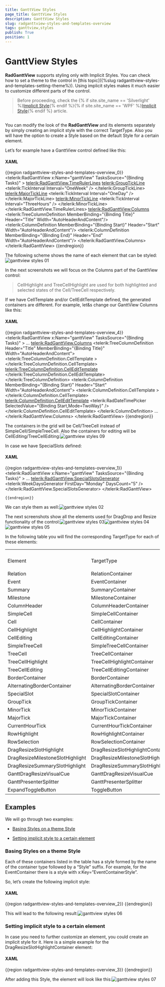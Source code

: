 ```yaml
---
title: GanttView Styles
page_title: GanttView Styles
description: GanttView Styles
slug: radganttview-styles-and-templates-overview
tags: ganttview,styles
publish: True
position: 1
---
```


# GanttView Styles



__RadGanttView__ supports styling only with Implicit Styles. You can check how to set a theme to the control in [this topic]({%slug radganttview-styles-and-templates-setting-theme%}).
				Using implicit styles makes it much easier to customize different parts of the control.
			

>Before proceeding, check the
					{% if site.site_name == 'Silverlight' %}[Implicit Style](http://www.telerik.com/help/silverlight/styling-apperance-implicit-styles-overview.html){% endif %}{% if site.site_name == 'WPF' %}[Implicit Style](http://www.telerik.com/help/wpf/styling-apperance-implicit-styles-overview.html){% endif %} article.
				

## 

You can modify the look of the __RadGanttView__ and its elements separately by simply creating an implicit style with the correct TargetType.
					Also you will have the option to create a Style based on the default Style for a certain element.
				

Let’s for example have a GanttView control defined like this:

#### __XAML__

{{region radganttview-styles-and-templates-overview_0}}
	<telerik:RadGanttView x:Name="ganttView" TasksSource="{Binding Tasks}" >
		<telerik:RadGanttView.TimeRulerLines>
			<telerik:GroupTickLine>
				<telerik:TickInterval Interval="OneWeek" />
			</telerik:GroupTickLine>
			<telerik:MajorTickLine>
				<telerik:TickInterval Interval="OneDay" />
			</telerik:MajorTickLine>
			<telerik:MinorTickLine>
				<telerik:TickInterval Interval="ThreeHours" />
			</telerik:MinorTickLine>
		</telerik:RadGanttView.TimeRulerLines>
		<telerik:RadGanttView.Columns>
			<telerik:TreeColumnDefinition MemberBinding="{Binding Title}" Header="Title" Width="AutoHeaderAndContent"/>
			<telerik:ColumnDefinition MemberBinding="{Binding Start}" Header="Start" Width="AutoHeaderAndContent"/>
			<telerik:ColumnDefinition MemberBinding="{Binding End}" Header="End" Width="AutoHeaderAndContent"/>
		</telerik:RadGanttView.Columns>
	</telerik:RadGanttView>
	{{endregion}}



The following scheme shows the name of each element  that can be styled:![ganttview styles 01](images/ganttview_styles_01.png)

In the next screenshots we will focus on the Columns part of the GanttView control:
				

>CellHighlight and TreeCellHighlight are used for both highlighted and selected states of the Cell/TreeCell respectively.

If we have CellTemplate and/or CellEditTemplate defined, the generated containers are different. For example, let&s change our GanttView Columns like this:
				

#### __XAML__

{{region radganttview-styles-and-templates-overview_4}}
	<telerik:RadGanttView x:Name="ganttView" TasksSource="{Binding Tasks}" >
		...
		<telerik:RadGanttView.Columns>
			<telerik:TreeColumnDefinition Header="Title" MemberBinding="{Binding Title}" Width="AutoHeaderAndContent">
				<telerik:TreeColumnDefinition.CellTemplate >
					<DataTemplate>
						<TextBlock Text="{Binding Title}" />
					</DataTemplate>
				</telerik:TreeColumnDefinition.CellTemplate>
				<telerik:TreeColumnDefinition.CellEditTemplate>
					<DataTemplate>
						<TextBox Text="{Binding Title,Mode=TwoWay}" />
					</DataTemplate>
				</telerik:TreeColumnDefinition.CellEditTemplate>
			</telerik:TreeColumnDefinition>
			<telerik:ColumnDefinition MemberBinding="{Binding Start}" Header="Start" Width="AutoHeaderAndContent">
				<telerik:ColumnDefinition.CellTemplate >
					<DataTemplate>
						<TextBlock Text="{Binding Start}" />
					</DataTemplate>
				</telerik:ColumnDefinition.CellTemplate>
				<telerik:ColumnDefinition.CellEditTemplate>
					<DataTemplate>
						<telerik:RadDateTimePicker SelectedValue="{Binding Start,Mode=TwoWay}" />
					</DataTemplate>
				</telerik:ColumnDefinition.CellEditTemplate>
			</telerik:ColumnDefinition>
			...
		</telerik:RadGanttView.Columns>
	</telerik:RadGanttView>
	{{endregion}}



The containers in the grid will be Cell/TreeCell instead of SimpleCell/SimpleTreeCell. Also the containers for editing will be CellEditing/TreeCellEditing:![ganttview styles 09](images/ganttview_styles_09.png)

In case we have SpecialSlots defined:

#### __XAML__

{{region radganttview-styles-and-templates-overview_1}}
	<telerik:RadGanttView x:Name="ganttView" TasksSource="{Binding Tasks}" >
		...
		<telerik:RadGanttView.SpecialSlotsGenerator>
			<telerik:WeekDaysGenerator FirstDay="Monday" DaysCount="5" />
		</telerik:RadGanttView.SpecialSlotsGenerator>
	</telerik:RadGanttView>
	
	{{endregion}}



We can style them as well:![ganttview styles 02](images/ganttview_styles_02.png)

The next screenshots show all the elements used for DragDrop and Resize functionality of the control:![ganttview styles 03](images/ganttview_styles_03.png)![ganttview styles 04](images/ganttview_styles_04.png)![ganttview styles 05](images/ganttview_styles_05.png)

In the following table you will find the corresponding TargetType for each of these elements:
				
<table><th><tr><td>

Element</td><td>

TargetType</td></tr></th><tr><td>Relation</td><td>RelationContainer</td></tr><tr><td>Event</td><td>EventContainer</td></tr><tr><td>Summary</td><td>SummaryContainer</td></tr><tr><td>Milestone</td><td>MilestoneContainer</td></tr><tr><td>ColumnHeader</td><td>ColumnHeaderContainer</td></tr><tr><td>SimpleCell</td><td>SimpleCellContainer</td></tr><tr><td>Cell</td><td>CellContainer</td></tr><tr><td>CellHighlight</td><td>CellHighlightContainer</td></tr><tr><td>CellEditing</td><td>CellEditingContainer</td></tr><tr><td>SimpleTreeCell</td><td>SimpleTreeCellContainer</td></tr><tr><td>TreeCell</td><td>TreeCellContainer</td></tr><tr><td>TreeCellHighlight</td><td>TreeCellHighlightContainer</td></tr><tr><td>TreeCellEditing</td><td>TreeCellEditingContainer</td></tr><tr><td>BorderContainer</td><td>BorderContainer</td></tr><tr><td>AlternatingBorderContainer</td><td>AlternatingBorderContainer</td></tr><tr><td>SpecialSlot</td><td>SpecialSlotContainer</td></tr><tr><td>GroupTick</td><td>GroupTickContainer</td></tr><tr><td>MinorTick</td><td>MinorTickContainer</td></tr><tr><td>MajorTick</td><td>MajorTickContainer</td></tr><tr><td>CurrentHourTick</td><td>CurrentHourTickContainer</td></tr><tr><td>RowHighlight</td><td>RowHighlightContainer</td></tr><tr><td>RowSelection</td><td>RowSelectionContainer</td></tr><tr><td>DragResizeSlotHighlight</td><td>DragResizeSlotHighlightContainer</td></tr><tr><td>DragResizeMilestoneSlotHighlight</td><td>DragResizeMilestoneSlotHighlightContainer</td></tr><tr><td>DragResizeSummarySlotHighlight</td><td>DragResizeSummarySlotHighlightContainer</td></tr><tr><td>GanttDragResizeVisualCue</td><td>GanttDragResizeVisualCue</td></tr><tr><td>GanttPresenterSplitter</td><td>GanttPresenterSplitter</td></tr><tr><td>ExpandToggleButton</td><td>ToggleButton</td></tr></table>

## Examples

We will go through two examples:

* [Basing Styles on a theme Style](#basing-styles-on-a-theme-style)

* [Setting implicit style to a certain element](#setting-implicit-style-to-a-certain-element)

### Basing Styles on a theme Style

Each of these containers listed in the table has a style formed by the name of the container type followed by a “Style” suffix. For example, for the EventContainer there is a style with x:Key=”EventContainerStyle”.

So, let’s create the following implicit style:

#### __XAML__

{{region radganttview-styles-and-templates-overview_2}}
	<Style TargetType="telerik:EventContainer" BasedOn="{StaticResource EventContainerStyle}">			
		<Setter Property="Foreground" Value="White" />
		<Setter Property="Background" Value="Navy" />		
	</Style>
	{{endregion}}



This will lead to the following result:![ganttview styles 06](images/ganttview_styles_06.png)

### Setting implicit style to a certain element

In case you need to further customize an element, you could create an implicit style for it. Here is a simple example for the DragResizeSlotHighlightContainer element:

#### __XAML__

{{region radganttview-styles-and-templates-overview_3}}
	<Style TargetType="gantt:DragResizeSlotHighlightContainer">			
		<Setter Property="BorderBrush" Value="{x:Null}" />
		<Setter Property="BorderThickness" Value="0" />
		<Setter Property="HorizontalContentAlignment" Value="Stretch" />
		<Setter Property="VerticalContentAlignment" Value="Stretch" />
		<Setter Property="VerticalAlignment" Value="Center" />
		<Setter Property="MinHeight" Value="17" />
		<Setter Property="Padding" Value="5 0" />
		<Setter Property="Background" Value="Orange" />
		<Setter Property="Foreground" Value="{StaticResource MainBrush}" />
		<Setter Property="scheduling:ZIndexManager.ZIndex" Value="35" />
		<Setter Property="Template">
			<Setter.Value>
				<ControlTemplate TargetType="gantt:DragResizeSlotHighlightContainer">
					<Grid>
						<Border Background="{TemplateBinding Background}" HorizontalAlignment="Stretch" VerticalAlignment="Stretch" Opacity="0.7"></Border>
						<Border Background="{StaticResource BasicBrush}" Opacity="0.3" HorizontalAlignment="Stretch" VerticalAlignment="Stretch" />
						<TextBlock Text="{Binding Task.Title}" Foreground="{TemplateBinding Foreground}" Margin="{TemplateBinding Padding}" />
					</Grid>
				</ControlTemplate>
			</Setter.Value>
		</Setter>
	</Style>
	{{endregion}}



After adding this Style, the element will look like this:![ganttview styles 07](images/ganttview_styles_07.png)
